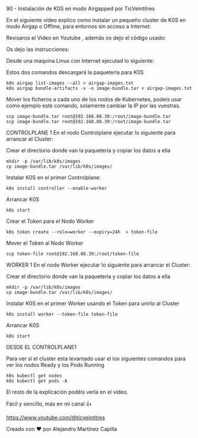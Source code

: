 90 - Instalación de K0S en modo Airgapped por TicVeintitres

En el siguiente video explico como instalar un pequeño cluster de K0S en modo Airgap o Offline, para entornos sin acceso a Internet: 

Revisaros el Video en Youtube , además os dejo el código usado: 

Os dejo las instrucciones:

Desde una maquina Linux con Internet ejecutad lo siguiente:

Estos dos comandos descargará la paquetería para K0S

```
k0s airgap list-images --all > airgap-images.txt
k0s airgap bundle-artifacts -v -o image-bundle.tar < airgap-images.txt
```

Mover los ficheros a cada uno de los nodos de Kubernetes, podeis usar como ejemplo este comando, solamente cambiar la IP por las vuestras.

```
scp image-bundle.tar root@192.168.88.38:/root/image-bundle.tar
scp image-bundle.tar root@192.168.88.39:/root/image-bundle.tar
```

CONTROLPLANE 1
En el nodo Controlplane ejecutar lo siguiente para arrancar el Cluster:

Crear el directorio donde van la paquetería y copiar los datos a ella

```
mkdir -p /var/lib/k0s/images
cp image-bundle.tar /var/lib/k0s/images/
```

Instalar K0S en el primer Controlplane:

```
k0s install controller --enable-worker
```

Arrancar K0S

```
k0s start
```

Crear el Token para el Nodo Worker
```
k0s token create --role=worker --expiry=24h  > token-file
```

Mover el Token al Nodo Worker

```
scp token-file root@192.168.88.39:/root/token-file
```


WORKER 1
En el nodo Worker ejecutar lo siguiente para arrancar el Cluster:

Crear el directorio donde van la paquetería y copiar los datos a ella

```
mkdir -p /var/lib/k0s/images
cp image-bundle.tar /var/lib/k0s/images/
```

Instalar K0S en el primer Worker usando el Token para unirlo al Cluster

```
k0s install worker --token-file token-file
```

Arrancar K0S

```
k0s start
```

DESDE EL CONTROLPLANE1

Para ver si el cluster esta levantado usar el los siguientes comandos para ver los nodos Ready y los Pods Running

```
k0s kubectl get nodes
k0s kubectl get pods -A
```

El resto de la explicación podéis verla en el video.

Fácil y sencillo, más en mi canal 👍

https://www.youtube.com/@ticveintitres

Creado con ❤️ por Alejandro Martínez Capilla